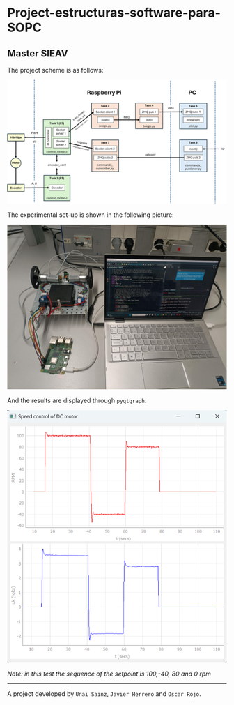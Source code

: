 # Project-estructuras-software-para-SOPC

## Master SIEAV

The project scheme is as follows:

![scheme](docs/EsquemaCRT.png)

The experimental set-up is shown in the following picture:

![set-up](docs/MontajeExperimentalCRT.jpg)

And the results are displayed through `pyqtgraph`:

![test](docs/Graficas.png)

*Note: in this test the sequence of the setpoint is 100,-40, 80 and 0 rpm* 

---

A project developed by `Unai Sainz`, `Javier Herrero` and `Oscar Rojo`.



